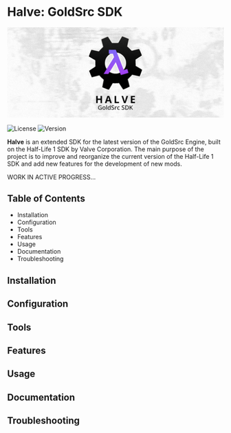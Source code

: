 # Halve: GoldSrc SDK
<p align="center">
    <img src=".github/banner.png">
</p>

![License](https://img.shields.io/badge/License-Half--Life_1_SDK-purple.svg)
![Version](https://img.shields.io/badge/version-0.0.1-purple.svg)

**Halve** is an extended SDK for the latest version of the GoldSrc Engine, built on the Half-Life 1 SDK by  Valve Corporation. The main purpose of the project is to improve and reorganize the current version of the Half-Life 1 SDK and add new features for the development of new mods.

WORK IN ACTIVE PROGRESS...

## Table of Contents
- Installation
- Configuration
- Tools
- Features
- Usage
- Documentation
- Troubleshooting

## Installation

## Configuration

## Tools

## Features

## Usage

## Documentation

## Troubleshooting
